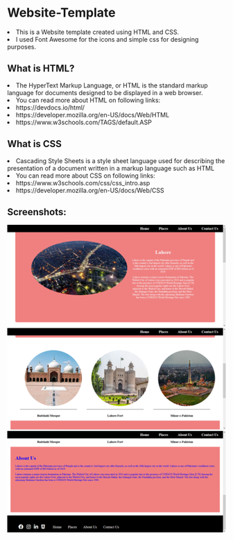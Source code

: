 # Website-Template
<li> This is a Website template created using HTML and CSS.
<li> I used Font Awesome for the icons and simple css for designing purposes.

## What is HTML?
<li> The HyperText Markup Language, or HTML is the standard markup language for documents designed to be displayed in a web browser.
<li> You can read more about HTML on following links:
<li> https://devdocs.io/html/
<li> https://developer.mozilla.org/en-US/docs/Web/HTML
<li> https://www.w3schools.com/TAGS/default.ASP

## What is CSS
<li> Cascading Style Sheets is a style sheet language used for describing the presentation of a document written in a markup language such as HTML
<li> You can read more about CSS on following links:
<li> https://www.w3schools.com/css/css_intro.asp
<li> https://developer.mozilla.org/en-US/docs/Web/CSS

## Screenshots:
<img src="https://github.com/l33t-c0d3r-66/Website-Template/blob/master/img/ss-1.png">

<img src="https://github.com/l33t-c0d3r-66/Website-Template/blob/master/img/ss-2.png">

<img src="https://github.com/l33t-c0d3r-66/Website-Template/blob/master/img/ss-3.png">


